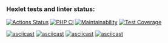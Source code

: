 ### Hexlet tests and linter status:
[![Actions Status](https://github.com/mkolotovich/php-project-48/actions/workflows/hexlet-check.yml/badge.svg)](https://github.com/mkolotovich/php-project-48/actions)
[![PHP CI](https://github.com/mkolotovich/php-project-48/actions/workflows/workflow.yml/badge.svg)](https://github.com/mkolotovich/php-project-48/actions/workflows/workflow.yml)
[![Maintainability](https://api.codeclimate.com/v1/badges/dde09a7d52b5a358a21b/maintainability)](https://codeclimate.com/github/mkolotovich/php-project-48/maintainability)
[![Test Coverage](https://api.codeclimate.com/v1/badges/dde09a7d52b5a358a21b/test_coverage)](https://codeclimate.com/github/mkolotovich/php-project-48/test_coverage)

[![asciicast](https://asciinema.org/a/e0KNn5H2FhBw1eytvzERYTIv6.svg)](https://asciinema.org/a/e0KNn5H2FhBw1eytvzERYTIv6)
[![asciicast](https://asciinema.org/a/c1JWMBXHjJw81eSUeJsDsaUaT.svg)](https://asciinema.org/a/c1JWMBXHjJw81eSUeJsDsaUaT)
[![asciicast](https://asciinema.org/a/B8FyWTxxt6hVCBpHONg8tDmvz.svg)](https://asciinema.org/a/B8FyWTxxt6hVCBpHONg8tDmvz)
[![asciicast](https://asciinema.org/a/PSBEKSr4Ns8MdOhs1DowdDDuN.svg)](https://asciinema.org/a/PSBEKSr4Ns8MdOhs1DowdDDuN)